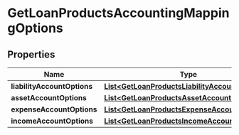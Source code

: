 # GetLoanProductsAccountingMappingOptions

## Properties
Name | Type | Description | Notes
------------ | ------------- | ------------- | -------------
**liabilityAccountOptions** | [**List&lt;GetLoanProductsLiabilityAccountOptions&gt;**](GetLoanProductsLiabilityAccountOptions.md) |  |  [optional]
**assetAccountOptions** | [**List&lt;GetLoanProductsAssetAccountOptions&gt;**](GetLoanProductsAssetAccountOptions.md) |  |  [optional]
**expenseAccountOptions** | [**List&lt;GetLoanProductsExpenseAccountOptions&gt;**](GetLoanProductsExpenseAccountOptions.md) |  |  [optional]
**incomeAccountOptions** | [**List&lt;GetLoanProductsIncomeAccountOptions&gt;**](GetLoanProductsIncomeAccountOptions.md) |  |  [optional]
